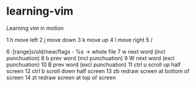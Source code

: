 # learning-vim
Learning vim in motion

1.h move left
2 j move down
3 k move up
4 l move right
5 /<search>
6 :[range]s/old/new/flags - %s -> whole file 
7 w next word (incl punchuation)
8 b prev word (incl punchuation)
9 W next word (excl punchuation)
10 B prev word (excl punchuation)
11 ctrl u scroll up half screen
12 ctrl b scroll down half screen
13 zb redraw screen at bottom of screen
14 zt redraw screen at top of screen 
